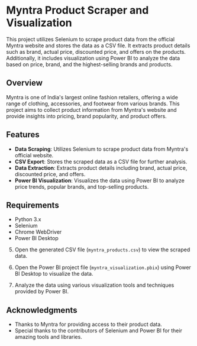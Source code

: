 # Myntra Product Scraper and Visualization

This project utilizes Selenium to scrape product data from the official Myntra website and stores the data as a CSV file. It extracts product details such as brand, actual price, discounted price, and offers on the products. Additionally, it includes visualization using Power BI to analyze the data based on price, brand, and the highest-selling brands and products.

## Overview

Myntra is one of India's largest online fashion retailers, offering a wide range of clothing, accessories, and footwear from various brands. This project aims to collect product information from Myntra's website and provide insights into pricing, brand popularity, and product offers.

## Features

- **Data Scraping**: Utilizes Selenium to scrape product data from Myntra's official website.
- **CSV Export**: Stores the scraped data as a CSV file for further analysis.
- **Data Extraction**: Extracts product details including brand, actual price, discounted price, and offers.
- **Power BI Visualization**: Visualizes the data using Power BI to analyze price trends, popular brands, and top-selling products.

## Requirements

- Python 3.x
- Selenium
- Chrome WebDriver
- Power BI Desktop


5. Open the generated CSV file (`myntra_products.csv`) to view the scraped data.

6. Open the Power BI project file (`myntra_visualization.pbix`) using Power BI Desktop to visualize the data.

7. Analyze the data using various visualization tools and techniques provided by Power BI.


## Acknowledgments

- Thanks to Myntra for providing access to their product data.
- Special thanks to the contributors of Selenium and Power BI for their amazing tools and libraries.

